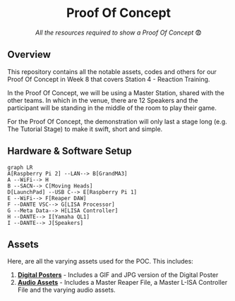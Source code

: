 <h1 align="center">
  Proof Of Concept
</h1>

<p align="center">
  <i align="center">All the resources required to show a Proof Of Concept </i>😨
</p>

## Overview
This repository contains all the notable assets, codes and others for our Proof Of Concept in Week 8 that covers Station 4 - Reaction Training.

In the Proof Of Concept, we will be using a Master Station, shared with the other teams. In which in the venue, there are 12 Speakers and the participant will be standing in the middle of the room to play their game.

For the Proof Of Concept, the demonstration will only last a stage long (e.g. The Tutorial Stage) to make it swift, short and simple.

## Hardware & Software Setup
```mermaid
graph LR
A[Raspberry Pi 2] --LAN--> B[GrandMA3]
A --WiFi--> H
B --SACN--> C[Moving Heads]
D[LaunchPad] --USB C--> E[Raspberry Pi 1]
E --WiFi--> F[Reaper DAW]
F --DANTE VSC--> G[LISA Processor]
G --Meta Data--> H[LISA Controller]
H --DANTE--> I[Yamaha QL1]
I --DANTE--> J[Speakers]
```

## Assets
Here, are all the varying assets used for the POC. This includes:
1. **[Digital Posters](./Assets/Poster)** - Includes a GIF and JPG version of the Digital Poster
2. **[Audio Assets](./Assets/Audio%20Assets)** - Includes a Master Reaper File, a Master L-ISA Controller File and the varying audio assets.
